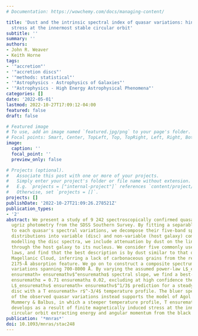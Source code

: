 ```yaml
---
# Documentation: https://wowchemy.com/docs/managing-content/

title: 'Dust and the intrinsic spectral index of quasar variations: hints of finite
  stress at the innermost stable circular orbit'
subtitle: ''
summary: ''
authors:
- John R. Weaver
- Keith Horne
tags:
- '"accretion"'
- '"accretion discs"'
- '"methods: statistical"'
- '"Astrophysics - Astrophysics of Galaxies"'
- '"Astrophysics - High Energy Astrophysical Phenomena"'
categories: []
date: '2022-05-01'
lastmod: 2022-10-27T17:09:12-04:00
featured: false
draft: false

# Featured image
# To use, add an image named `featured.jpg/png` to your page's folder.
# Focal points: Smart, Center, TopLeft, Top, TopRight, Left, Right, BottomLeft, Bottom, BottomRight.
image:
  caption: ''
  focal_point: ''
  preview_only: false

# Projects (optional).
#   Associate this post with one or more of your projects.
#   Simply enter your project's folder or file name without extension.
#   E.g. `projects = ["internal-project"]` references `content/project/deep-learning/index.md`.
#   Otherwise, set `projects = []`.
projects: []
publishDate: '2022-10-27T21:09:26.278521Z'
publication_types:
- '2'
abstract: We present a study of 9 242 spectroscopically confirmed quasars with multiepoch
  ugriz photometry from the SDSS Southern Survey. By fitting a separable linear model
  to each quasar's spectral variations, we decompose their five-band spectral energy
  distributions into variable (disc) and non-variable (host galaxy) components. In
  modelling the disc spectra, we include attenuation by dust on the line of sight
  through the host galaxy to its nucleus. We consider five commonly used attenuation
  laws, and find that the best description is by dust similar to that of the Small
  Magellanic Cloud, inferring a lack of carbonaceous grains from the relatively weak
  2175-̊A absorption feature. We go on to construct a composite spectrum for the quasar
  variations spanning 700-8000 Å. By varying the assumed power-law L$_ensuremathν$
  ensuremath∝ ensuremathν$^ensuremathα$ spectral slope, we find a best-fitting value
  ensuremathα = 0.71 ensuremath± 0.02, excluding at high confidence the canonical
  L$_ensuremathν$ ensuremath∝ ensuremathν$^1/3$ prediction for a steady-state accretion
  disc with a T ensuremath∝ r$^-3/4$ temperature profile. The bluer spectral index
  of the observed quasar variations instead supports the model of Agol & Krolik, and
  Mummery & Balbus, in which a steeper temperature profile, T ensuremath∝ r$^-7/8$,
  develops as a result of finite magnetically induced stress at the innermost stable
  circular orbit extracting energy and angular momentum from the black hole spin.
publication: '*mnras*'
doi: 10.1093/mnras/stac248
---
```

